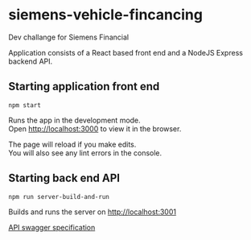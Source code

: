 # siemens-vehicle-fincancing
Dev challange for Siemens Financial

Application consists of a React based front end and a NodeJS Express backend API.

## Starting application front end

`npm start`

Runs the app in the development mode.<br />
Open [http://localhost:3000](http://localhost:3000) to view it in the browser.

The page will reload if you make edits.<br />
You will also see any lint errors in the console.

## Starting back end API

`npm run server-build-and-run`

Builds and runs the server on [http://localhost:3001](http://localhost:3001)

[API swagger specification](https://github.com/mattiaslandin/siemens-vehicle-fincancing/tree/master/lease-service/api-specification/swagger-spec.yaml)